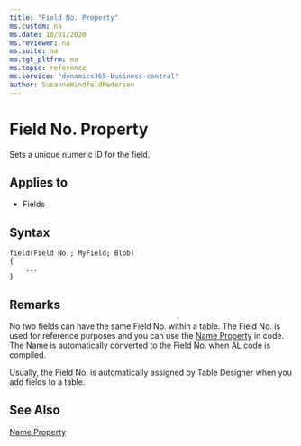 ```yaml
---
title: "Field No. Property"
ms.custom: na
ms.date: 10/01/2020
ms.reviewer: na
ms.suite: na
ms.tgt_pltfrm: na
ms.topic: reference
ms.service: "dynamics365-business-central"
author: SusanneWindfeldPedersen
---
```


# Field No. Property

Sets a unique numeric ID for the field.  
  
## Applies to  

- Fields  

## Syntax

```AL
field(Field No.; MyField; Blob)
{
    ...
}
```
 
## Remarks  

No two fields can have the same Field No. within a table. The Field No. is used for reference purposes and you can use the [Name Property](devenv-name-property.md) in code. The Name is automatically converted to the Field No. when AL code is compiled.  
  
Usually, the Field No. is automatically assigned by Table Designer when you add fields to a table.  
  
## See Also  

[Name Property](devenv-name-property.md)